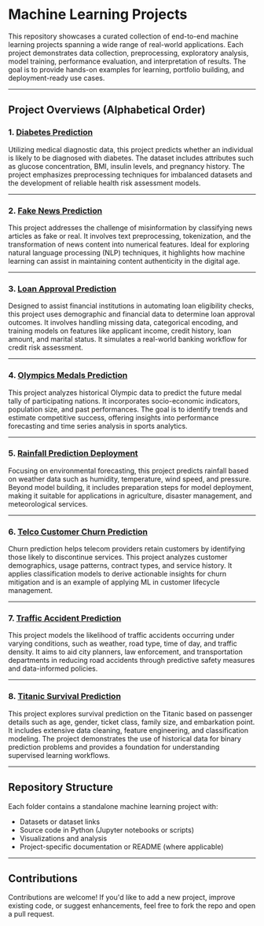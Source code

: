 # Machine Learning Projects

This repository showcases a curated collection of end-to-end machine learning projects spanning a wide range of real-world applications. Each project demonstrates data collection, preprocessing, exploratory analysis, model training, performance evaluation, and interpretation of results. The goal is to provide hands-on examples for learning, portfolio building, and deployment-ready use cases.

---

## Project Overviews (Alphabetical Order)

### 1. [Diabetes Prediction](./Diabetes%20Prediction)
Utilizing medical diagnostic data, this project predicts whether an individual is likely to be diagnosed with diabetes. The dataset includes attributes such as glucose concentration, BMI, insulin levels, and pregnancy history. The project emphasizes preprocessing techniques for imbalanced datasets and the development of reliable health risk assessment models.

---

### 2. [Fake News Prediction](./Fake%20News%20Prediction)
This project addresses the challenge of misinformation by classifying news articles as fake or real. It involves text preprocessing, tokenization, and the transformation of news content into numerical features. Ideal for exploring natural language processing (NLP) techniques, it highlights how machine learning can assist in maintaining content authenticity in the digital age.

---

### 3. [Loan Approval Prediction](./Loan%20Approval%20Prediction)
Designed to assist financial institutions in automating loan eligibility checks, this project uses demographic and financial data to determine loan approval outcomes. It involves handling missing data, categorical encoding, and training models on features like applicant income, credit history, loan amount, and marital status. It simulates a real-world banking workflow for credit risk assessment.

---

### 4. [Olympics Medals Prediction](./Olympics%20Medals%20Prediction)
This project analyzes historical Olympic data to predict the future medal tally of participating nations. It incorporates socio-economic indicators, population size, and past performances. The goal is to identify trends and estimate competitive success, offering insights into performance forecasting and time series analysis in sports analytics.

---

### 5. [Rainfall Prediction Deployment](./Rainfall%20Prediction%20Deployment)
Focusing on environmental forecasting, this project predicts rainfall based on weather data such as humidity, temperature, wind speed, and pressure. Beyond model building, it includes preparation steps for model deployment, making it suitable for applications in agriculture, disaster management, and meteorological services.

---

### 6. [Telco Customer Churn Prediction](./Telco%20Customer%20Churn%20Prediction)
Churn prediction helps telecom providers retain customers by identifying those likely to discontinue services. This project analyzes customer demographics, usage patterns, contract types, and service history. It applies classification models to derive actionable insights for churn mitigation and is an example of applying ML in customer lifecycle management.

---

### 7. [Traffic Accident Prediction](./Traffic%20Accident%20Prediction)
This project models the likelihood of traffic accidents occurring under varying conditions, such as weather, road type, time of day, and traffic density. It aims to aid city planners, law enforcement, and transportation departments in reducing road accidents through predictive safety measures and data-informed policies.

---

### 8. [Titanic Survival Prediction](./Titanic%20Survival%20Prediction)
This project explores survival prediction on the Titanic based on passenger details such as age, gender, ticket class, family size, and embarkation point. It includes extensive data cleaning, feature engineering, and classification modeling. The project demonstrates the use of historical data for binary prediction problems and provides a foundation for understanding supervised learning workflows.

---

##  Repository Structure

Each folder contains a standalone machine learning project with:
- Datasets or dataset links
- Source code in Python (Jupyter notebooks or scripts)
- Visualizations and analysis
- Project-specific documentation or README (where applicable)

---

## Contributions
Contributions are welcome! If you'd like to add a new project, improve existing code, or suggest enhancements, feel free to fork the repo and open a pull request.

